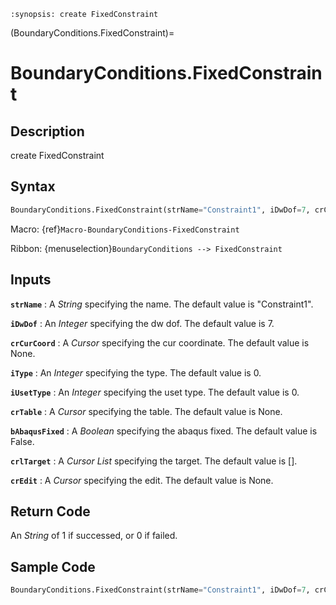 ```{module} BoundaryConditions.FixedConstraint()
:synopsis: create FixedConstraint
```

(BoundaryConditions.FixedConstraint)=

# BoundaryConditions.FixedConstraint

## Description

create FixedConstraint

## Syntax

```python
BoundaryConditions.FixedConstraint(strName="Constraint1", iDwDof=7, crCurCoord=None, iType=0, iUsetType=0, crTable=None, bAbaqusFixed=False, crlTarget=[], crEdit=None)
```

Macro: {ref}`Macro-BoundaryConditions-FixedConstraint`

Ribbon: {menuselection}`BoundaryConditions --> FixedConstraint`

## Inputs

**`strName`**
: A _String_ specifying the name. The default value is "Constraint1".

**`iDwDof`**
: An _Integer_ specifying the dw dof. The default value is 7.

**`crCurCoord`**
: A _Cursor_ specifying the cur coordinate. The default value is None.

**`iType`**
: An _Integer_ specifying the type. The default value is 0.

**`iUsetType`**
: An _Integer_ specifying the uset type. The default value is 0.

**`crTable`**
: A _Cursor_ specifying the table. The default value is None.

**`bAbaqusFixed`**
: A _Boolean_ specifying the abaqus fixed. The default value is False.

**`crlTarget`**
: A _Cursor List_ specifying the target. The default value is [].

**`crEdit`**
: A _Cursor_ specifying the edit. The default value is None.

## Return Code

An _String_ of 1 if successed, or 0 if failed.

## Sample Code

```python
BoundaryConditions.FixedConstraint(strName="Constraint1", iDwDof=7, crCurCoord=None, iType=0, iUsetType=0, crTable=None, bAbaqusFixed=False, crlTarget=[], crEdit=None)
```
